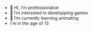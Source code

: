 - 👋 Hi, I’m professionalrat
- 👀 I’m interested in developping games
- 🌱 I’m currently learning animating
- i'm in the age of 13

<!---
professionalrat/professionalrat is a ✨ special ✨ repository because its `README.md` (this file) appears on your GitHub profile.
You can click the Preview link to take a look at your changes.
--->
